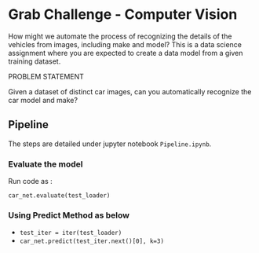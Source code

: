 # Grab Challenge - Computer Vision

How might we automate the process of recognizing the details of the vehicles from images, including make and model?
This is a data science assignment where you are expected to create a data model from a given training dataset.

PROBLEM STATEMENT

Given a dataset of distinct car images, can you automatically recognize the car model and make?

## Pipeline

The steps are detailed under jupyter notebook `Pipeline.ipynb`.

### Evaluate the model

Run code as :

`car_net.evaluate(test_loader)`

### Using Predict Method as below 

* `test_iter = iter(test_loader)`
* `car_net.predict(test_iter.next()[0], k=3)`